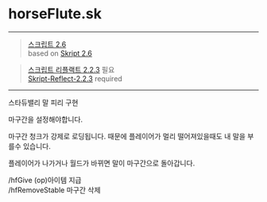 # horseFlute.sk  
---
>[스크립트 2.6](https://github.com/SkriptLang/Skript/releases)   
>based on [Skript 2.6](https://github.com/SkriptLang/Skript/releases)   

>[스크립트 리플랙트 2.2.3](https://github.com/TPGamesNL/skript-reflect/releases) 필요   
>[Skript-Reflect-2.2.3](https://github.com/TPGamesNL/skript-reflect/releases) required   
---
스타듀밸리 말 피리 구현   

마구간을 설정해야합니다.   

마구간 청크가 강제로 로딩됩니다. 때문에 플레이어가 멀리 떨어져있을때도 내 말을 부를수 있습니다.   
 
플레이어가 나가거나 월드가 바뀌면 말이 마구간으로 돌아갑니다.   

/hfGive  (op)아이템 지급   
/hfRemoveStable  마구간 삭제
